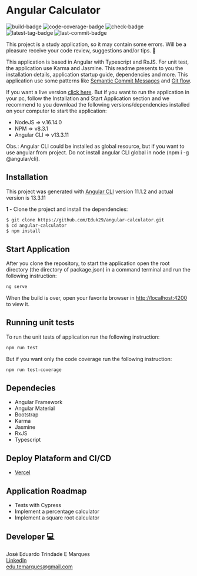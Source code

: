 # Angular Calculator

![build-badge](https://img.shields.io/github/workflow/status/Eduk29/angular-calculator/Angular%20Calculator%20Actions/main?style=plastic)
![code-coverage-badge](https://badgen.net/codecov/c/github/eduk29/angular-calculator)
![check-badge](https://img.shields.io/github/checks-status/Eduk29/angular-calculator/main)
![latest-tag-badge](https://badgen.net/github/tag/eduk29/angular-calculator)
![last-commit-badge](https://img.shields.io/github/last-commit/eduk29/angular-calculator?style=plastic)


This project is a study application, so it may contain some errors. Will be a pleasure receive your code review, suggestions and/or tips. :raised_hands:

This application is based in Angular with Typescript and RxJS. For unit test, the application use Karma and Jasmine. This readme presents to you the installation details, application startup guide, dependencies and more. This application use some patterns like [Semantic Commit Messages](https://gist.github.com/joshbuchea/6f47e86d2510bce28f8e7f42ae84c716) and [Git flow](https://nvie.com/posts/a-successful-git-branching-model/).

If you want a live version [click here](https://angular-calculator-hazel.vercel.app/). But if you want to run the application in your pc, follow the Installation and Start Application section and we recommend to you download the following versions/dependencies installed on your computer to start the application:

- NodeJS => v.16.14.0
- NPM => v8.3.1
- Angular CLI => v13.3.11

Obs.: Angular CLI could be installed as global resource, but if you want to use angular from project. Do not install angular CLI global in node (npm i -g @angular/cli).

## Installation

This project was generated with [Angular CLI](https://github.com/angular/angular-cli) version 11.1.2 and actual version is 13.3.11

**1 -** Clone the project and install the dependencies:

```bash
$ git clone https://github.com/Eduk29/angular-calculator.git
$ cd angular-calculator
$ npm install
```

## Start Application

After you clone the repository, to start the application open the root directory (the directory of package.json) in a command terminal and run the following instruction:

```bash
ng serve
```

When the build is over, open your favorite browser in [http://localhost:4200](http://localhost:4200) to view it.

## Running unit tests

To run the unit tests of application run the following instruction:

```bash
npm run test
```

But if you want only the code coverage run the following instruction:

```bash
npm run test-coverage
```

## Dependecies

- Angular Framework
- Angular Material
- Bootstrap
- Karma
- Jasmine
- RxJS
- Typescript

## Deploy Plataform and CI/CD

- [Vercel](https://vercel.com/)

## Application Roadmap

- Tests with Cypress
- Implement a percentage calculator
- Implement a square root calculator

## Developer :computer:

José Eduardo Trindade E Marques  
[LinkedIn](https://www.linkedin.com/in/eduardomarques29/)  
edu.temarques@gmail.com  
